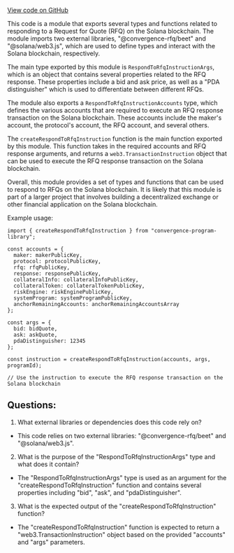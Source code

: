 [View code on GitHub](https://github.com/convergence-rfq/convergence-program-library/rfq/js/generated/instructions/respondToRfq.d.ts)

This code is a module that exports several types and functions related to responding to a Request for Quote (RFQ) on the Solana blockchain. The module imports two external libraries, "@convergence-rfq/beet" and "@solana/web3.js", which are used to define types and interact with the Solana blockchain, respectively.

The main type exported by this module is `RespondToRfqInstructionArgs`, which is an object that contains several properties related to the RFQ response. These properties include a bid and ask price, as well as a "PDA distinguisher" which is used to differentiate between different RFQs. 

The module also exports a `RespondToRfqInstructionAccounts` type, which defines the various accounts that are required to execute an RFQ response transaction on the Solana blockchain. These accounts include the maker's account, the protocol's account, the RFQ account, and several others.

The `createRespondToRfqInstruction` function is the main function exported by this module. This function takes in the required accounts and RFQ response arguments, and returns a `web3.TransactionInstruction` object that can be used to execute the RFQ response transaction on the Solana blockchain.

Overall, this module provides a set of types and functions that can be used to respond to RFQs on the Solana blockchain. It is likely that this module is part of a larger project that involves building a decentralized exchange or other financial application on the Solana blockchain. 

Example usage:

```
import { createRespondToRfqInstruction } from "convergence-program-library";

const accounts = {
  maker: makerPublicKey,
  protocol: protocolPublicKey,
  rfq: rfqPublicKey,
  response: responsePublicKey,
  collateralInfo: collateralInfoPublicKey,
  collateralToken: collateralTokenPublicKey,
  riskEngine: riskEnginePublicKey,
  systemProgram: systemProgramPublicKey,
  anchorRemainingAccounts: anchorRemainingAccountsArray
};

const args = {
  bid: bidQuote,
  ask: askQuote,
  pdaDistinguisher: 12345
};

const instruction = createRespondToRfqInstruction(accounts, args, programId);

// Use the instruction to execute the RFQ response transaction on the Solana blockchain
```
## Questions: 
 1. What external libraries or dependencies does this code rely on?
- This code relies on two external libraries: "@convergence-rfq/beet" and "@solana/web3.js".

2. What is the purpose of the "RespondToRfqInstructionArgs" type and what does it contain?
- The "RespondToRfqInstructionArgs" type is used as an argument for the "createRespondToRfqInstruction" function and contains several properties including "bid", "ask", and "pdaDistinguisher".

3. What is the expected output of the "createRespondToRfqInstruction" function?
- The "createRespondToRfqInstruction" function is expected to return a "web3.TransactionInstruction" object based on the provided "accounts" and "args" parameters.